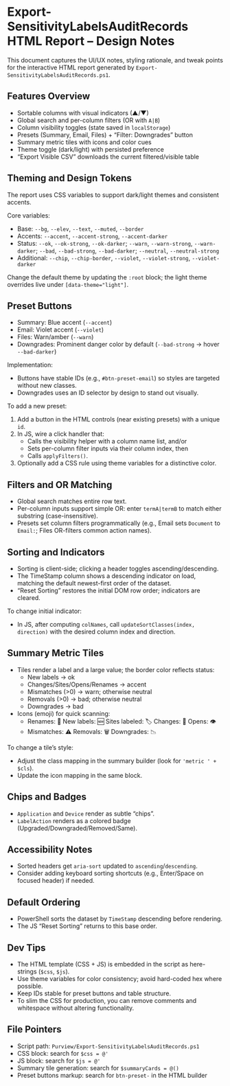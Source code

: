 # Export-SensitivityLabelsAuditRecords HTML Report – Design Notes

This document captures the UI/UX notes, styling rationale, and tweak points for the interactive HTML report generated by `Export-SensitivityLabelsAuditRecords.ps1`.

## Features Overview
- Sortable columns with visual indicators (▲/▼)
- Global search and per-column filters (OR with `A|B`)
- Column visibility toggles (state saved in `localStorage`)
- Presets (Summary, Email, Files) + “Filter: Downgrades” button
- Summary metric tiles with icons and color cues
- Theme toggle (dark/light) with persisted preference
- “Export Visible CSV” downloads the current filtered/visible table

## Theming and Design Tokens
The report uses CSS variables to support dark/light themes and consistent accents.

Core variables:
- Base: `--bg`, `--elev`, `--text`, `--muted`, `--border`
- Accents: `--accent`, `--accent-strong`, `--accent-darker`
- Status: `--ok`, `--ok-strong`, `--ok-darker`; `--warn`, `--warn-strong`, `--warn-darker`; `--bad`, `--bad-strong`, `--bad-darker`; `--neutral`, `--neutral-strong`
- Additional: `--chip`, `--chip-border`, `--violet`, `--violet-strong`, `--violet-darker`

Change the default theme by updating the `:root` block; the light theme overrides live under `[data-theme="light"]`.

## Preset Buttons
- Summary: Blue accent (`--accent`)
- Email: Violet accent (`--violet`)
- Files: Warn/amber (`--warn`)
- Downgrades: Prominent danger color by default (`--bad-strong` → hover `--bad-darker`)

Implementation:
- Buttons have stable IDs (e.g., `#btn-preset-email`) so styles are targeted without new classes.
- Downgrades uses an ID selector by design to stand out visually.

To add a new preset:
1. Add a button in the HTML controls (near existing presets) with a unique `id`.
2. In JS, wire a click handler that:
   - Calls the visibility helper with a column name list, and/or
   - Sets per-column filter inputs via their column index, then
   - Calls `applyFilters()`.
3. Optionally add a CSS rule using theme variables for a distinctive color.

## Filters and OR Matching
- Global search matches entire row text.
- Per-column inputs support simple OR: enter `termA|termB` to match either substring (case-insensitive).
- Presets set column filters programmatically (e.g., Email sets `Document` to `Email:`; Files OR-filters common action names).

## Sorting and Indicators
- Sorting is client-side; clicking a header toggles ascending/descending.
- The TimeStamp column shows a descending indicator on load, matching the default newest-first order of the dataset.
- “Reset Sorting” restores the initial DOM row order; indicators are cleared.

To change initial indicator:
- In JS, after computing `colNames`, call `updateSortClasses(index, direction)` with the desired column index and direction.

## Summary Metric Tiles
- Tiles render a label and a large value; the border color reflects status:
  - New labels → ok
  - Changes/Sites/Opens/Renames → accent
  - Mismatches (>0) → warn; otherwise neutral
  - Removals (>0) → bad; otherwise neutral
  - Downgrades → bad
- Icons (emoji) for quick scanning:
  - Renames: 🔁  New labels: 🆕  Sites labeled: 🏷️  Changes: 🔄  Opens: 👁️
  - Mismatches: ⚠️  Removals: 🗑️  Downgrades: 📉

To change a tile’s style:
- Adjust the class mapping in the summary builder (look for `'metric ' + $cls`).
- Update the icon mapping in the same block.

## Chips and Badges
- `Application` and `Device` render as subtle “chips”.
- `LabelAction` renders as a colored badge (Upgraded/Downgraded/Removed/Same).

## Accessibility Notes
- Sorted headers get `aria-sort` updated to `ascending`/`descending`.
- Consider adding keyboard sorting shortcuts (e.g., Enter/Space on focused header) if needed.

## Default Ordering
- PowerShell sorts the dataset by `TimeStamp` descending before rendering.
- The JS “Reset Sorting” returns to this base order.

## Dev Tips
- The HTML template (CSS + JS) is embedded in the script as here-strings (`$css`, `$js`).
- Use theme variables for color consistency; avoid hard-coded hex where possible.
- Keep IDs stable for preset buttons and table structure.
- To slim the CSS for production, you can remove comments and whitespace without altering functionality.

## File Pointers
- Script path: `Purview/Export-SensitivityLabelsAuditRecords.ps1`
- CSS block: search for `$css = @'`
- JS block: search for `$js = @'`
- Summary tile generation: search for `$summaryCards = @()`
- Preset buttons markup: search for `btn-preset-` in the HTML builder

